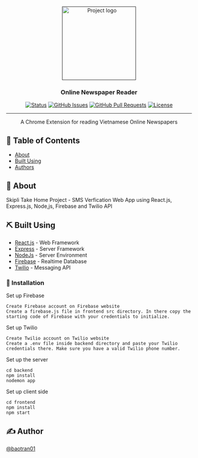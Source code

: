 <p align="center">
  <a href="" rel="noopener">
 <img width=200px height=200px src="https://i.postimg.cc/WpDC7FXY/man-reading-newspaper.png" alt="Project logo"></a>
</p>

<h3 align="center">Online Newspaper Reader</h3>

<div align="center">

  [![Status](https://img.shields.io/badge/status-active-success.svg)]() 
  [![GitHub Issues](https://img.shields.io/github/issues/kylelobo/The-Documentation-Compendium.svg)](https://github.com/kylelobo/The-Documentation-Compendium/issues)
  [![GitHub Pull Requests](https://img.shields.io/github/issues-pr/kylelobo/The-Documentation-Compendium.svg)](https://github.com/kylelobo/The-Documentation-Compendium/pulls)
  [![License](https://img.shields.io/badge/license-MIT-blue.svg)](/LICENSE)

</div>

---

<p align="center"> A Chrome Extension for reading Vietnamese Online Newspapers
    <br> 
</p>


## 📝 Table of Contents
- [About](#about)
- [Built Using](#built_using)
- [Authors](#authors)

## 🧐 About <a name = "about"></a>
Skipli Take Home Project - SMS Verfication Web App using React.js, Express.js, Node,js, Firebase and Twilio API


## ⛏️ Built Using <a name = "built_using"></a>
- [React.js](https://reactjs.org/) - Web Framework
- [Express](https://expressjs.com/) - Server Framework
- [NodeJs](https://nodejs.org/en/) - Server Environment
- [Firebase](https://firebase.google.com/) - Realtime Database
- [Twilio](https://www.twilio.com/) - Messaging API

### 🔧 Installation
Set up Firebase
```
Create Firebase account on Firebase website
Create a firebase.js file in frontend src directory. In there copy the starting code of Firebase with your credentials to initialize.
```

Set up Twilio
```
Create Twilio account on Twilio website
Create a .env file inside backend directory and paste your Twilio credentials there. Make sure you have a valid Twilio phone number.
```

Set up the server

```
cd backend
npm install
nodemon app
```

Set up client side

```
cd frontend
npm install
npm start
```

## ✍️ Author <a name = "authors"></a>
[@baotran01](https://github.com/baotran01)

